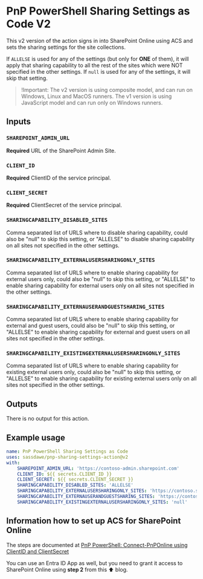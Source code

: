 # PnP PowerShell Sharing Settings as Code V2

This v2 version of the action signs in into SharePoint Online using ACS and sets the sharing settings for the site collections.

If `ALLELSE` is used for any of the settings (but only for **ONE** of them), it will apply that sharing capability to all the rest of the sites which were NOT specified in the other settings. If `null` is used for any of the settings, it will skip that setting.

> !Important: The v2 version is using composite model, and can run on Windows, Linux and MacOS runners. The v1 version is using JavaScript model and can run only on Windows runners.

## Inputs

### `SHAREPOINT_ADMIN_URL`

**Required** URL of the SharePoint Admin Site.

### `CLIENT_ID`

**Required** ClientID of the service principal.

### `CLIENT_SECRET`

**Required** ClientSecret of the service principal.

### `SHARINGCAPABILITY_DISABLED_SITES`

Comma separated list of URLS where to disable sharing capability, could also be "null" to skip this setting, or "ALLELSE" to disable sharing capability on all sites not specified in the other settings.

### `SHARINGCAPABILITY_EXTERNALUSERSHARINGONLY_SITES`

Comma separated list of URLS where to enable sharing capability for external users only, could also be "null" to skip this setting, or "ALLELSE" to enable sharing capability for external users only on all sites not specified in the other settings.

### `SHARINGCAPABILITY_EXTERNAUSERANDGUESTSHARING_SITES`

Comma separated list of URLS where to enable sharing capability for external and guest users, could also be "null" to skip this setting, or "ALLELSE" to enable sharing capability for external and guest users on all sites not specified in the other settings.

### `SHARINGCAPABILITY_EXISTINGEXTERNALUSERSHARINGONLY_SITES`

Comma separated list of URLS where to enable sharing capability for existing external users only, could also be "null" to skip this setting, or "ALLELSE" to enable sharing capability for existing external users only on all sites not specified in the other settings.

## Outputs

There is no output for this action.

## Example usage

```yaml
name: PnP PowerShell Sharing Settings as Code
uses: sassdawe/pnp-sharing-settings-action@v2
with:
    SHAREPOINT_ADMIN_URL: 'https://contoso-admin.sharepoint.com'
    CLIENT_ID: ${{ secrets.CLIENT_ID }}
    CLIENT_SECRET: ${{ secrets.CLIENT_SECRET }}
    SHARINGCAPABILITY_DISABLED_SITES: 'ALLELSE'
    SHARINGCAPABILITY_EXTERNALUSERSHARINGONLY_SITES: 'https://contoso.sharepoint.com/, https://contoso.sharepoint.com/sites/Development'
    SHARINGCAPABILITY_EXTERNAUSERANDGUESTSHARING_SITES: 'https://contoso.sharepoint.com/sites/HR, https://contoso.sharepoint.com/sites/bteam, https://contoso.sharepoint.com/sites/ateam'
    SHARINGCAPABILITY_EXISTINGEXTERNALUSERSHARINGONLY_SITES: 'null'
```

## Information how to set up ACS for SharePoint Online

The steps are documented at [PnP PowerShell: Connect-PnPOnline using ClientID and ClientSecret](https://www.sharepointdiary.com/2019/03/connect-pnponline-with-appid-and-appsecret.html)

You can use an Entra ID App as well, but you need to grant it access to SharePoint Online using **step 2** from this ⬆️ blog.
